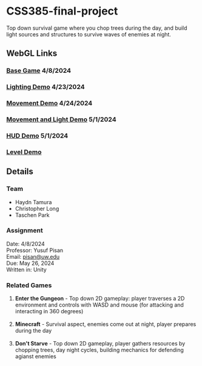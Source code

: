 # CSS385-final-project
Top down survival game where you chop trees during the day, and build light sources and structures to survive waves of enemies at night.

## WebGL Links
### [Base Game](https://trolllemon.github.io/CSS385-final-project/Builds/BaseDemo) 4/8/2024
### [Lighting Demo](https://trolllemon.github.io/CSS385-final-project/Builds/LightingDemo/) 4/23/2024
### [Movement Demo](https://trolllemon.github.io/CSS385-final-project/Builds/MovementDemo/) 4/24/2024
### [Movement and Light Demo](https://trolllemon.github.io/CSS385-final-project/Builds/MovementAndLighting/) 5/1/2024
### [HUD Demo](https://trolllemon.github.io/CSS385-final-project/Builds/CraftingHUDDemo/) 5/1/2024
### [Level Demo](https://trolllemon.github.io/CSS385-final-project/Builds/ConceptLevel)
## Details

### Team
* Haydn Tamura<br>
* Christopher Long<br>
* Taschen Park<br>

### Assignment
Date: 4/8/2024<br>
Professor: Yusuf Pisan<br>
Email: pisan@uw.edu<br>
Due: May 26, 2024<br>
Written in: Unity<br>

### Related Games
1. **Enter the Gungeon** - Top down 2D gameplay: player traverses a 2D environment and controls with WASD and mouse (for attacking and interacting in 360 degrees) <br><br>
1. **Minecraft** - Survival aspect, enemies come out at night, player prepares during the day <br><br>
1. **Don't Starve** - Top down 2D gameplay, player gathers resources by chopping trees, day night cycles, building mechanics for defending agianst enemies
